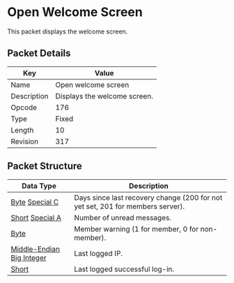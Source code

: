 # Open Welcome Screen
This packet displays the welcome screen.

## Packet Details
| Key | Value |
|--|--|
| Name | Open welcome screen |
| Description | Displays the welcome screen. |
| Opcode | 176 |
| Type | Fixed |
| Length | 10 |
| Revision | 317 |

## Packet Structure
| Data Type | Description |
|--|--|
| [Byte](/Data-Types.html#common-data-types) [Special C](/Data-Types.html#bespoke-data-types) | Days since last recovery change (200 for not yet set, 201 for members server). |
| [Short](/Data-Types.html#common-data-types) [Special A](/Data-Types.html#bespoke-data-types) | Number of unread messages. |
| [Byte](/Data-Types.html#common-data-types) | Member warning (1 for member, 0 for non-member). |
| [Middle-Endian Big Integer](/Data-Types.html#middle-endian-big-integer) | Last logged IP. |
| [Short](/Data-Types.html#common-data-types) | Last logged successful log-in. |
